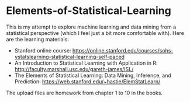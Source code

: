 # Elements-of-Statistical-Learning

This is my attempt to explore machine learning and data mining from a statistical perspective (which I feel just a bit more comfortable with). Here are the learning materials: 
* Stanford online course: https://online.stanford.edu/courses/sohs-ystatslearning-statistical-learning-self-paced
* An Introduction to Statistical Learning with Application in R: http://faculty.marshall.usc.edu/gareth-james/ISL/ 
* The Elements of Statistical Learning: Data Mining, Inference, and Prediction: https://web.stanford.edu/~hastie/ElemStatLearn/

The upload files are homework from chapter 1 to 10 in the books. 

